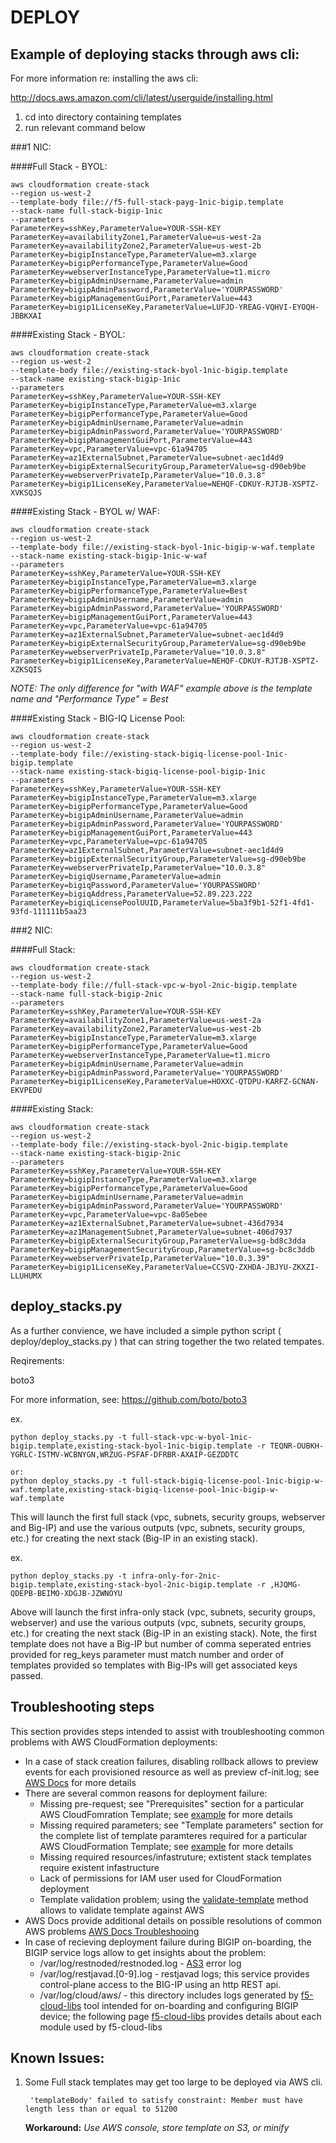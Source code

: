 
# DEPLOY
## Example of deploying stacks through aws cli:

For more information re: installing the aws cli:

http://docs.aws.amazon.com/cli/latest/userguide/installing.html

 1. cd into directory containing templates
 2. run relevant command below


###1 NIC:

####Full Stack - BYOL:

    aws cloudformation create-stack 
    --region us-west-2 
    --template-body file://f5-full-stack-payg-1nic-bigip.template 
    --stack-name full-stack-bigip-1nic
    --parameters  
    ParameterKey=sshKey,ParameterValue=YOUR-SSH-KEY
    ParameterKey=availabilityZone1,ParameterValue=us-west-2a
    ParameterKey=availabilityZone2,ParameterValue=us-west-2b
    ParameterKey=bigipInstanceType,ParameterValue=m3.xlarge
    ParameterKey=bigipPerformanceType,ParameterValue=Good
    ParameterKey=webserverInstanceType,ParameterValue=t1.micro
    ParameterKey=bigipAdminUsername,ParameterValue=admin
    ParameterKey=bigipAdminPassword,ParameterValue='YOURPASSWORD'
    ParameterKey=bigipManagementGuiPort,ParameterValue=443
    ParameterKey=bigip1LicenseKey,ParameterValue=LUFJD-YREAG-VQHVI-EYOQH-JBBKXAI

####Existing Stack - BYOL:

    aws cloudformation create-stack 
    --region us-west-2 
    --template-body file://existing-stack-byol-1nic-bigip.template
    --stack-name existing-stack-bigip-1nic
    --parameters  
    ParameterKey=sshKey,ParameterValue=YOUR-SSH-KEY
    ParameterKey=bigipInstanceType,ParameterValue=m3.xlarge
    ParameterKey=bigipPerformanceType,ParameterValue=Good
    ParameterKey=bigipAdminUsername,ParameterValue=admin
    ParameterKey=bigipAdminPassword,ParameterValue='YOURPASSWORD'
    ParameterKey=bigipManagementGuiPort,ParameterValue=443
    ParameterKey=vpc,ParameterValue=vpc-61a94705
    ParameterKey=az1ExternalSubnet,ParameterValue=subnet-aec1d4d9
    ParameterKey=bigipExternalSecurityGroup,ParameterValue=sg-d90eb9be
    ParameterKey=webserverPrivateIp,ParameterValue="10.0.3.8"
    ParameterKey=bigip1LicenseKey,ParameterValue=NEHQF-CDKUY-RJTJB-XSPTZ-XVKSQJS


####Existing Stack - BYOL w/ WAF:

    aws cloudformation create-stack 
    --region us-west-2 
    --template-body file://existing-stack-byol-1nic-bigip-w-waf.template
    --stack-name existing-stack-bigip-1nic-w-waf
    --parameters  
    ParameterKey=sshKey,ParameterValue=YOUR-SSH-KEY
    ParameterKey=bigipInstanceType,ParameterValue=m3.xlarge
    ParameterKey=bigipPerformanceType,ParameterValue=Best
    ParameterKey=bigipAdminUsername,ParameterValue=admin
    ParameterKey=bigipAdminPassword,ParameterValue='YOURPASSWORD'
    ParameterKey=bigipManagementGuiPort,ParameterValue=443
    ParameterKey=vpc,ParameterValue=vpc-61a94705
    ParameterKey=az1ExternalSubnet,ParameterValue=subnet-aec1d4d9
    ParameterKey=bigipExternalSecurityGroup,ParameterValue=sg-d90eb9be
    ParameterKey=webserverPrivateIp,ParameterValue="10.0.3.8"
    ParameterKey=bigip1LicenseKey,ParameterValue=NEHQF-CDKUY-RJTJB-XSPTZ-XZKSQIS

_NOTE:_ _The only difference for "with WAF" example above is the template name and "Performance Type" = Best_

####Existing Stack - BIG-IQ License Pool:

    aws cloudformation create-stack 
    --region us-west-2 
    --template-body file://existing-stack-bigiq-license-pool-1nic-bigip.template
    --stack-name existing-stack-bigiq-license-pool-bigip-1nic
    --parameters  
    ParameterKey=sshKey,ParameterValue=YOUR-SSH-KEY
    ParameterKey=bigipInstanceType,ParameterValue=m3.xlarge
    ParameterKey=bigipPerformanceType,ParameterValue=Good
    ParameterKey=bigipAdminUsername,ParameterValue=admin
    ParameterKey=bigipAdminPassword,ParameterValue='YOURPASSWORD'
    ParameterKey=bigipManagementGuiPort,ParameterValue=443
    ParameterKey=vpc,ParameterValue=vpc-61a94705
    ParameterKey=az1ExternalSubnet,ParameterValue=subnet-aec1d4d9
    ParameterKey=bigipExternalSecurityGroup,ParameterValue=sg-d90eb9be
    ParameterKey=webserverPrivateIp,ParameterValue="10.0.3.8"
    ParameterKey=bigiqUsername,ParameterValue=admin 
    ParameterKey=bigiqPassword,ParameterValue='YOURPASSWORD' 
    ParameterKey=bigiqAddress,ParameterValue=52.89.223.222 
    ParameterKey=bigiqLicensePoolUUID,ParameterValue=5ba3f9b1-52f1-4fd1-93fd-111111b5aa23


###2 NIC:

####Full Stack:

    aws cloudformation create-stack 
    --region us-west-2 
    --template-body file://full-stack-vpc-w-byol-2nic-bigip.template 
    --stack-name full-stack-bigip-2nic
    --parameters  
    ParameterKey=sshKey,ParameterValue=YOUR-SSH-KEY
    ParameterKey=availabilityZone1,ParameterValue=us-west-2a
    ParameterKey=availabilityZone2,ParameterValue=us-west-2b
    ParameterKey=bigipInstanceType,ParameterValue=m3.xlarge
    ParameterKey=bigipPerformanceType,ParameterValue=Good
    ParameterKey=webserverInstanceType,ParameterValue=t1.micro
    ParameterKey=bigipAdminUsername,ParameterValue=admin
    ParameterKey=bigipAdminPassword,ParameterValue='YOURPASSWORD'
    ParameterKey=bigip1LicenseKey,ParameterValue=HOXXC-QTDPU-KARFZ-GCNAN-EKVPEDU

####Existing Stack:

    aws cloudformation create-stack 
    --region us-west-2 
    --template-body file://existing-stack-byol-2nic-bigip.template
    --stack-name existing-stack-bigip-2nic
    --parameters  
    ParameterKey=sshKey,ParameterValue=YOUR-SSH-KEY
    ParameterKey=bigipInstanceType,ParameterValue=m3.xlarge
    ParameterKey=bigipPerformanceType,ParameterValue=Good
    ParameterKey=bigipAdminUsername,ParameterValue=admin
    ParameterKey=bigipAdminPassword,ParameterValue='YOURPASSWORD'
    ParameterKey=vpc,ParameterValue=vpc-8a05ebee
    ParameterKey=az1ExternalSubnet,ParameterValue=subnet-436d7934
    ParameterKey=az1ManagementSubnet,ParameterValue=subnet-406d7937
    ParameterKey=bigipExternalSecurityGroup,ParameterValue=sg-bd8c3dda
    ParameterKey=bigipManagementSecurityGroup,ParameterValue=sg-bc8c3ddb
    ParameterKey=webserverPrivateIp,ParameterValue="10.0.3.39"
    ParameterKey=bigip1LicenseKey,ParameterValue=CCSVQ-ZXHDA-JBJYU-ZKXZI-LLUHUMX


## deploy_stacks.py

As a further convience, we have included a simple python script ( deploy/deploy_stacks.py ) that can string together the two related tempates. 

Reqirements:

boto3

For more information, see:
https://github.com/boto/boto3

ex.

    python deploy_stacks.py -t full-stack-vpc-w-byol-1nic-bigip.template,existing-stack-byol-1nic-bigip.template -r TEQNR-OUBKH-YGRLC-ISTMV-WCBNYGN,WRZUG-PSFAF-DFRBR-AXAIP-GEZDDTC

    or:
    python deploy_stacks.py -t full-stack-bigiq-license-pool-1nic-bigip-w-waf.template,existing-stack-bigiq-license-pool-1nic-bigip-w-waf.template

This will launch the first full stack (vpc, subnets, security groups, webserver and Big-IP) and use the various outputs (vpc, subnets, security groups, etc.) for creating the next stack (Big-IP in an existing stack).  

ex.

    python deploy_stacks.py -t infra-only-for-2nic-bigip.template,existing-stack-byol-2nic-bigip.template -r ,HJQMG-QDEPB-BEIMO-XDGJB-JZWNOYU

Above will launch the first infra-only stack (vpc, subnets, security groups, webserver) and use the various outputs (vpc, subnets, security groups, etc.) for creating the next stack (Big-IP in an existing stack). Note, the first template does not have a Big-IP but number of comma seperated entries provided for reg_keys parameter must match number and order of templates provided so templates with Big-IPs will get associated keys passed. 


## Troubleshooting steps

This section provides steps intended to assist with troubleshooting common problems with AWS CloudFormation deployments: 

  - In a case of stack creation failures, disabling rollback allows to preview events for each provisioned resource as well as preview cf-init.log; see [AWS Docs](https://docs.aws.amazon.com/AWSCloudFormation/latest/UserGuide/cfn-init.html#cfn-init-Examples) for more details
  - There are several common reasons for deployment failure: 
    * Missing pre-request; see "Prerequisites" section for a particular AWS CloudFomration Template; see [example](https://github.com/F5Networks/f5-aws-cloudformation/blob/main/supported/standalone/1nic/existing-stack/payg/README.md#prerequisites) for more details
    * Missing required parameters; see "Template parameters" section for the complete list of template paramteres required for a particular AWS CloudFormation Template; see [example](https://github.com/F5Networks/f5-aws-cloudformation/blob/main/supported/standalone/1nic/existing-stack/payg/README.md#user-content-installing-the-image-using-the-aws-launch-stack-button) for more details 
    * Missing required resources/infastruture; extistent stack templates require existent infastructure
    * Lack of permissions for IAM user used for CloudFormation deployment
    * Template validation problem; using the [validate-template](https://docs.aws.amazon.com/cli/latest/reference/cloudformation/validate-template.html) method allows to validate template against AWS
  - AWS Docs provide additional details on possible resolutions of common AWS problems [AWS Docs Troubleshooing](https://docs.aws.amazon.com/AWSCloudFormation/latest/UserGuide/troubleshooting.html#troubleshooting-errors)
  - In case of recieving deployment failure during BIGIP on-boarding, the BIGIP service logs allow to get insights about the problem: 
    * /var/log/restnoded/restnoded.log - [AS3](https://clouddocs.f5.com/products/extensions/f5-appsvcs-extension/latest/userguide/about-as3.html) error log
    * /var/log/restjavad.[0-9].log - restjavad logs; this service provides control-plane access to the BIG-IP using an http REST api.
    * /var/log/cloud/aws/ - this directory includes logs generated by [f5-cloud-libs](https://github.com/F5Networks/f5-cloud-libs) tool intended for on-boarding and configuring BIGIP device; the following page [f5-cloud-libs](https://github.com/F5Networks/f5-cloud-libs/blob/master/USAGE.md) provides details about each module used by f5-cloud-libs


## Known Issues:


1. Some Full stack templates may get too large to be deployed via AWS cli.

        'templateBody' failed to satisfy constraint: Member must have length less than or equal to 51200

   **Workaround:** _Use AWS console, store template on S3, or minify_




